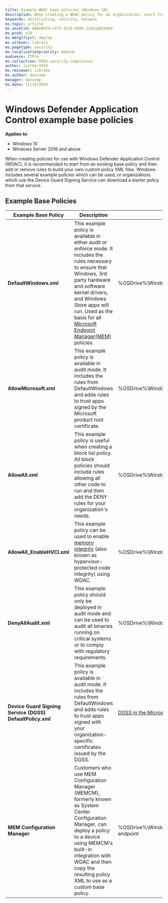 ```yaml
---
title: Example WDAC base policies (Windows 10)
description: When creating a WDAC policy for an organization, start from one of the many available example base policies.
keywords: whitelisting, security, malware
ms.topic: article
ms.assetid: 8d6e0474-c475-411b-b095-1c61adb2bdbb
ms.prod: w10
ms.mktglfcycl: deploy
ms.sitesec: library
ms.pagetype: security
ms.localizationpriority: medium
audience: ITPro
ms.collection: M365-security-compliance
author: jsuther1974
ms.reviewer: isbrahm
ms.author: dansimp
manager: dansimp
ms.date: 11/15/2019
---
```


# Windows Defender Application Control example base policies

**Applies to:**

- Windows 10
- Windows Server 2016 and above

When creating policies for use with Windows Defender Application Control (WDAC), it is recommended to start from an existing base policy and then add or remove rules to build your own custom policy XML files. Windows includes several example policies which can be used, or organizations which use the Device Guard Signing Service can download a starter policy from that service.

## Example Base Policies

| **Example Base Policy** | **Description** | **Where it can be found** |
|----------------------------|---------------------------------------------------------------|--------|
| **DefaultWindows.xml** | This example policy is available in either audit or enforce mode. It includes the rules necessary to ensure that Windows, 3rd party hardware and software kernel drivers, and Windows Store apps will run. Used as the basis for all [Microsoft Endpoint Manager(MEM)](https://www.microsoft.com/microsoft-365/microsoft-endpoint-manager) policies. | %OSDrive%\Windows\schemas\CodeIntegrity\ExamplePolicies |
| **AllowMicrosoft.xml** | This example policy is available in audit mode. It includes the rules from DefaultWindows and adds rules to trust apps signed by the Microsoft product root certificate. | %OSDrive%\Windows\schemas\CodeIntegrity\ExamplePolicies |
| **AllowAll.xml** | This example policy is useful when creating a block list policy. All block policies should include rules allowing all other code to run and then add the DENY rules for your organization's needs. | %OSDrive%\Windows\schemas\CodeIntegrity\ExamplePolicies |
| **AllowAll_EnableHVCI.xml** | This example policy can be used to enable [memory integrity](https://docs.microsoft.com/windows/security/threat-protection/device-guard/memory-integrity) (also known as hypervisor-protected code integrity) using WDAC. | %OSDrive%\Windows\schemas\CodeIntegrity\ExamplePolicies |
| **DenyAllAudit.xml** | This example policy should only be deployed in audit mode and can be used to audit all binaries running on critical systems or to comply with regulatory requirements. | %OSDrive%\Windows\schemas\CodeIntegrity\ExamplePolicies |
| **Device Guard Signing Service (DGSS) DefaultPolicy.xml** | This example policy is available in audit mode. It includes the rules from DefaultWindows and adds rules to trust apps signed with your organization-specific certificates issued by the DGSS. | [DGSS in the Microsoft Store for Business](https://businessstore.microsoft.com/manage/settings/devices) |
| **MEM Configuration Manager** | Customers who use MEM Configuration Manager (MEMCM), formerly known as System Center Configuration Manager, can deploy a policy to a device using MEMCM's built-in integration with WDAC and then copy the resulting policy XML to use as a custom base policy. | %OSDrive%\Windows\CCM\DeviceGuard on a managed endpoint |
